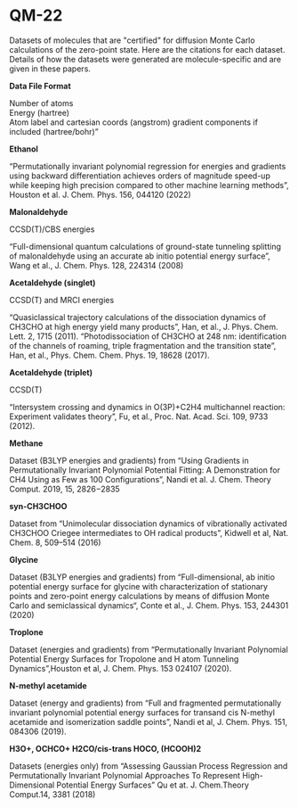 # QM-22
Datasets of molecules that are "certified" for diffusion Monte Carlo calculations of the zero-point state.  Here are
the citations for each dataset.  Details of how the datasets were generated are molecule-specific and are given in these
papers.  

**Data File Format**

Number of atoms  
Energy (hartree)  
Atom label and cartesian coords (angstrom) gradient components if included  (hartree/bohr)”

**Ethanol**

“Permutationally invariant polynomial regression for energies and gradients using backward differentiation achieves orders of magnitude speed-up while keeping high precision compared to other machine learning methods”, Houston et al. J. Chem. Phys. 156, 044120 (2022)

**Malonaldehyde**

CCSD(T)/CBS energies

“Full-dimensional quantum calculations of ground-state tunneling splitting of malonaldehyde using an accurate ab initio potential energy surface”, Wang et al., J. Chem. Phys. 128, 224314 (2008)

**Acetaldehyde (singlet)**

CCSD(T) and MRCI energies

“Quasiclassical trajectory calculations of the dissociation dynamics of CH3CHO at high energy yield many products”, Han, et al., J. Phys. Chem. Lett. 2, 1715 (2011).
“Photodissociation of CH3CHO at 248 nm: identification of the channels of roaming, triple fragmentation and the transition state”, Han, et al., Phys. Chem. Chem. Phys. 19, 18628 (2017).

**Acetaldehyde (triplet)**

CCSD(T)

“Intersystem crossing and dynamics in O(3P)+C2H4 multichannel reaction: Experiment validates theory”, Fu, et al., Proc. Nat. Acad. Sci. 109, 9733 (2012).

**Methane**

Dataset (B3LYP energies and gradients) from “Using Gradients in Permutationally Invariant Polynomial Potential Fitting: A Demonstration for CH4 Using as Few as 100 Configurations”, Nandi et al.  J. Chem. Theory Comput. 2019, 15, 2826−2835

**syn-CH3CHOO**

Dataset from “Unimolecular dissociation dynamics of vibrationally activated CH3CHOO Criegee intermediates to OH radical products”, Kidwell et al, Nat. Chem. 8, 509–514 (2016)

**Glycine**

Dataset (B3LYP energies and gradients) from “Full-dimensional, ab initio potential energy surface for glycine with characterization of stationary points and zero-point energy calculations by means of diffusion Monte Carlo and semiclassical dynamics“, Conte et al.,  J. Chem. Phys. 153, 244301 (2020)

**Troplone**

Dataset (energies and gradients) from “Permutationally Invariant Polynomial Potential Energy Surfaces for Tropolone and H atom Tunneling Dynamics”,Houston et al, J. Chem. Phys. 153 024107 (2020).

**N-methyl acetamide**

Dataset (energy and gradients) from “Full and fragmented permutationally invariant polynomial potential energy surfaces for transand cis N-methyl acetamide and isomerization saddle points”, Nandi et al, J. Chem. Phys. 151, 084306 (2019).

**H3O+, OCHCO+ H2CO/cis-trans HOCO, (HCOOH)2**

Datasets (energies only) from “Assessing Gaussian Process Regression and Permutationally Invariant Polynomial Approaches To Represent High-Dimensional Potential Energy Surfaces” Qu et at. J. Chem.Theory Comput.14, 3381 (2018)
